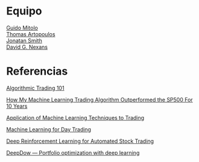 # Equipo

[Guido Mitolo](https://github.com/guidomitolo) \
[Thomas Artopoulos](https://github.com/thomasartopoulos)\
[Jonatan Smith](https://github.com/John31991)\
[David G. Nexans](https://github.com/cnexans)

# Referencias

[Algorithmic Trading 101](https://towardsdatascience.com/algorithmic-trading-101-1f9bb503e22a)

[How My Machine Learning Trading Algorithm Outperformed the SP500 For 10 Years](https://towardsdatascience.com/the-austrian-quant-my-machine-learning-trading-algorithm-outperformed-the-sp500-for-10-years-bf7ee1d6a235)

[Application of Machine Learning Techniques to Trading](https://medium.com/auquan/https-medium-com-auquan-machine-learning-techniques-trading-b7120cee4f05)

[Machine Learning for Day Trading](https://towardsdatascience.com/machine-learning-for-day-trading-27c08274df54)

[Deep Reinforcement Learning for Automated Stock Trading](https://towardsdatascience.com/deep-reinforcement-learning-for-automated-stock-trading-f1dad0126a02)

[DeepDow — Portfolio optimization with deep learning](https://towardsdatascience.com/deepdow-portfolio-optimization-with-deep-learning-a3ffdf36eb00)
